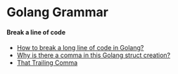 # Golang Grammar

#### Break a line of code
* [How to break a long line of code in Golang?](https://stackoverflow.com/questions/34846848/how-to-break-a-long-line-of-code-in-golang/34848928#34848928)
* [Why is there a comma in this Golang struct creation?](https://stackoverflow.com/questions/43274850/why-is-there-a-comma-in-this-golang-struct-creation)
* [That Trailing Comma](https://dave.cheney.net/2014/10/04/that-trailing-comma)

